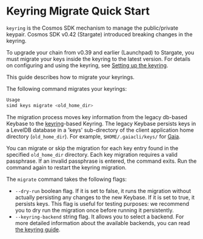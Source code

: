 <!--
order: 4
-->
# Keyring Migrate Quick Start

`keyring` is the Cosmos SDK mechanism to manage the public/private keypair. Cosmos SDK v0.42 (Stargate) introduced breaking changes in the keyring. 

To upgrade your chain from v0.39 and earlier (Launchpad) to Stargate, you must migrate your keys inside the keyring to the latest version. For details on configuring and using the keyring, see [Setting up the keyring](../run-node/keyring.md).

This guide describes how to migrate your keyrings.

The following command migrates your keyrings:

```bash
Usage
simd keys migrate <old_home_dir>
```

The migration process moves key information from the legacy db-based Keybase to the [keyring](https://github.com/99designs/keyring)-based Keyring. The legacy Keybase persists keys in a LevelDB database in a 'keys' sub-directory of the client application home directory (`old_home_dir`). For example, `$HOME/.gaiacli/keys/` for [Gaia](https://github.com/cosmos/gaia).

You can migrate or skip the migration for each key entry found in the specified  `old_home_dir` directory. Each key migration requires a valid passphrase. If an invalid passphrase is entered, the command exits. Run the command again to restart the keyring migration. 

The `migrate` command takes the following flags:
- `--dry-run` boolean flag. If it is set to false, it runs the migration without actually persisting any changes to the new Keybase. If it is set to true, it persists keys. This flag is useful for testing purposes: we recommend you to dry run the migration once before running it persistently.
- `--keyring-backend` string flag. It allows you to select a backend. For more detailed information about the available backends, you can read [the keyring guide](../run-node/keyring.md).
